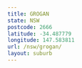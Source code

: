 ```yaml
---
title: GROGAN
state: NSW
postcode: 2666
latitude: -34.487779
longitude: 147.583811
url: /nsw/grogan/
layout: suburb
---
```

